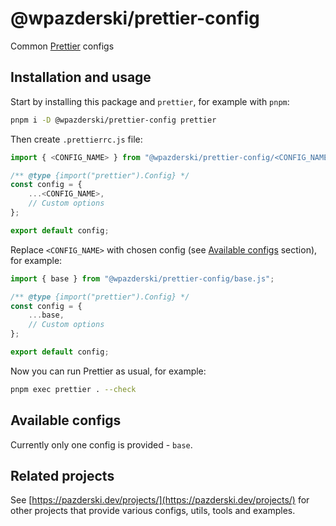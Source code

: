 # @wpazderski/prettier-config

Common [Prettier](https://prettier.io/) configs

## Installation and usage

Start by installing this package and `prettier`, for example with `pnpm`:

```sh
pnpm i -D @wpazderski/prettier-config prettier
```

Then create `.prettierrc.js` file:

```js
import { <CONFIG_NAME> } from "@wpazderski/prettier-config/<CONFIG_NAME>.js";

/** @type {import("prettier").Config} */
const config = {
    ...<CONFIG_NAME>,
    // Custom options
};

export default config;
```

Replace `<CONFIG_NAME>` with chosen config (see [Available configs](#available-configs) section), for example:

```js
import { base } from "@wpazderski/prettier-config/base.js";

/** @type {import("prettier").Config} */
const config = {
    ...base,
    // Custom options
};

export default config;
```

Now you can run Prettier as usual, for example:

```sh
pnpm exec prettier . --check
```

## Available configs

Currently only one config is provided - `base`.

## Related projects

See [https://pazderski.dev/projects/](https://pazderski.dev/projects/) for other projects that provide various configs, utils, tools and examples.
